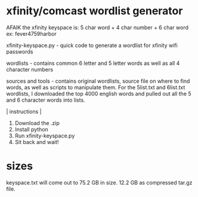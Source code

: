 # xfinity/comcast wordlist generator

AFAIK the xfinity keyspace is: 5 char word + 4 char number + 6 char word
ex: fever4759harbor

xfinity-keyspace.py - quick code to generate a wordlist for xfinity wifi passwords

wordlists - contains common 6 letter and 5 letter words as well as all 4 character numbers

sources and tools - contains original wordlists, source file on where to find words, as well as scripts to manipulate them.
	For the 5list.txt and 6list.txt wordlists, I downloaded the top 4000 english words and pulled out all the 5 and 6 character words into lists.

| instructions |
1. Download the .zip
2. Install python
3. Run xfinity-keyspace.py
4. Sit back and wait! 

# sizes
keyspace.txt will come out to 75.2 GB in size. 12.2 GB as compressed tar.gz file.
